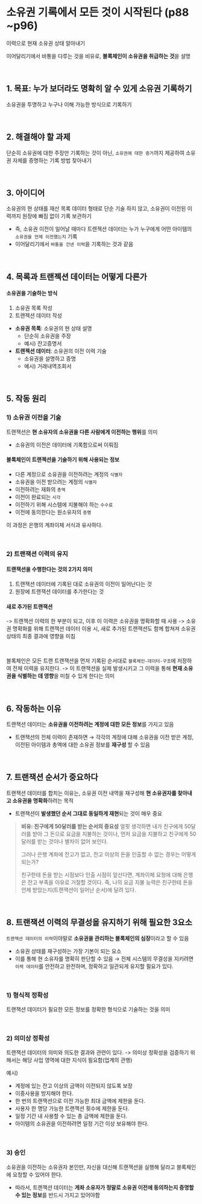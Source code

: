# 소유권 기록에서 모든 것이 시작된다 (p88 ~p96)

이력으로 현재 소유권 상태 알아내기

이어달리기에서 바통을 다루는 것을 비유로, **블록체인이 소유권을 취급하는 것**을 설명

<br>

## 1. 목표: 누가 보더라도 명확히 알 수 있게 소유권 기록하기

소유권을 투명하고 누구나 이해 가능한 방식으로 기록하기

<br>

## 2. 해결해야 할 과제

단순히 소유권에 대한 주장만 기록하는 것이 아닌, `소유권에 대한 증거`까지 제공하여 소유권 자체를 증명하는 기록 방법 찾아내기

<br>

## 3. 아이디어

소유권의 현 상태를 재산 목록 데이터 형태로 단순 기술 하지 않고, 소유권이 이전된 이력까지 원장에 빠짐 없이 기록 보관하기

- 즉, 소유권 이전이 일어날 때마다 트렌젝션 데이터는 누가 누구에게 어떤 아이템의 `소유권을 언제 이전했는지` 기록
- 이어달리기에서 `바통을 건넨 이력`을 기록하는 것과 같음

<br>

## 4. 목록과 트랜젝션 데이터는 어떻게 다른가

#### 소유권을 기술하는 방식

1. 소유권 목록 작성
2. 트랜젝션 데이터 작성

- **소유권 목록**: 소유권의 현 상태 설명
  - 단순히 소유권을 주장
  - 예시) 잔고증명서
- **트랜젝션 데이터**: 소유권의 이전 이력 기술
  - 소유권을 설명하고 증명
  - 예시) 거래내역조회서

<br>

## 5. 작동 원리

### 1) 소유권 이전을 기술

트랜잭션은 **현 소유자의 소유권을 다른 사람에게 이전하는 행위**를 의미

- 소유권의 이전은 데이터에 기록함으로써 이뤄짐

#### 블록체인이 트랜젝션을 기술하기 위해 사용되는 정보

- 다른 계정으로 소유권을 이전하려는 계정의 `식별자`
- 소유권을 이전 받으려는 계정의 `식별자`
- 이전하려는 재화의 `총액`
- 이전이 완료되는 `시각`
- 이전하기 위해 시스템에 지불해야 하는 `수수료`
- 이전에 동의한다는 원소유자의 `증명`

이 과정은 은행의 계좌이체 서식과 유사하다.

<br>

### 2) 트랜잭션 이력의 유지

#### 트랜잭션을 수행한다는 것의 2가지 의미

1. 트랜잭션 데이터에 기록된 대로 소유권의 이전이 일어난다는 것
2. 원장에 트랜잭션 데이터를 추가한다는 것
   <br>

#### 새로 추가된 트랜잭션

-> 트랜잭션 이력의 한 부분이 되고, 이후 이 이력은 소유권을 명확화할 때 사용
-> 소유권 명확화를 위해 트랜잭션 데이터 이용 시, 새로 추가된 트랜잭션도 함께 합쳐져 소유권 상태의 최종 결과에 영향을 미침

<br>

블록체인은 모든 트랜 트랜잭션을 먼저 기록된 순서대로 `블록체인-데이터-구조`에 저장하여 전체 이력을 유지한다.
-> 이 트랜잭션을 실제 발생시키고 그 이력을 통해 **현재 소유권을 식별하는 데 영향**을 미칠 수 있게 한다는 의미

<br>

## 6. 작동하는 이유

트랜잭션 데이터는 **소유권을 이전하려는 계정에 대한 모든 정보**를 가지고 있음

- 트랜잭션의 전체 이력이 존재하면
  → 각각의 계정에 대해 소유권을 이전 받은 계정, 이전된 아이템과 총액에 대한 소유권 정보를 **재구성** 할 수 있음

  <br>

## 7. 트랜잭션 순서가 중요하다

트랜잭션 데이터를 합치는 이유는, 소유권 이전 내역을 재구성해 **현 소유권자를 찾아내고 소유권을 명확화**하려는 목적

- 트랜잭션이 **발생했던 순서 그대로 동일하게 재현**되는 것이 매우 중요

> **비유: 친구에게 50달러를 받는 순서의 중요성**
> 얼핏 생각하면 내가 친구에게 50달러를 받아 그 돈으로 요금을 지불하는 것이나, 먼저 요금을 지불하고 친구에게 50달러를 받는 것이나 별차이 없어 보인다.
>
> 그러나 은행 계좌에 잔고가 없고, 잔고 이상의 돈을 인출할 수 없는 경우는 어떻게 되는가?
>
> 친구한테 돈을 받는 시점보다 인출 시점이 앞선다면, 계좌이체 요청에 대해 은행은 잔고 부족을 이유로 거절할 것이다. 즉, 나의 요금 지불 능력은 친구한테 돈을 언제 받았는지(트랜잭션이 일어난 순서)에 달려 있다.

<br>

## 8. 트랜잭션 이력의 무결성을 유지하기 위해 필요한 3요소

`트랜잭션 데이터의 이력`이야말로 **소유권을 관리하는 블록체인의 심장**이라고 할 수 있음

- 소유권 상태를 재구성하는 가장 기본이 되는 요소
- 이를 통해 현 소유자를 명확히 판단할 수 있음
  → 전체 시스템의 무결성을 지키려면 `이력 데이터`를 안전하고 완전하며, 정확하고 일관되게 유지할 필요가 있다.

<br>

### 1) 형식적 정확성

트랜잭션 데이터가 필요한 모든 정보를 정확한 형식으로 기술하는 것을 의미

<br>

### 2) 의미상 정확성

트랜잭션 데이터의 의미와 의도한 결과와 관련이 있다.
-> 의미상 정확성을 검증하기 위해서는 해당 사업 영역에 대한 지식이 필요함(업계의 관행)

예시)

- 계정에 있는 잔고 이상의 금액이 이전되지 않도록 보장
- 이중사용을 방지해야 한다.
- 한 번의 트랜잭션으로 이전 가능한 최대 금액에 제한을 둔다.
- 사용자 한 명당 가능한 트랜잭션 횟수에 제한을 둔다.
- 일정 기간 내 사용할 수 있는 총 금액에 제한을 둔다.
- 아이템의 소유권을 이전하려면 일정 기간 이상 보유해야 한다.

<br>

### 3) 승인

소유권을 이전하는 소유권자 본인만, 자신을 대신해 트랜잭션을 실행해 달라고 블록체인에 요청할 수 있어야 한다.

- 따라서, 트랜잭션 데이터는 **게좌 소유자가 정말로 소유권 이전에 동의하는지 증명할 수 있는 정보**를 반드시 가지고 있어야함

